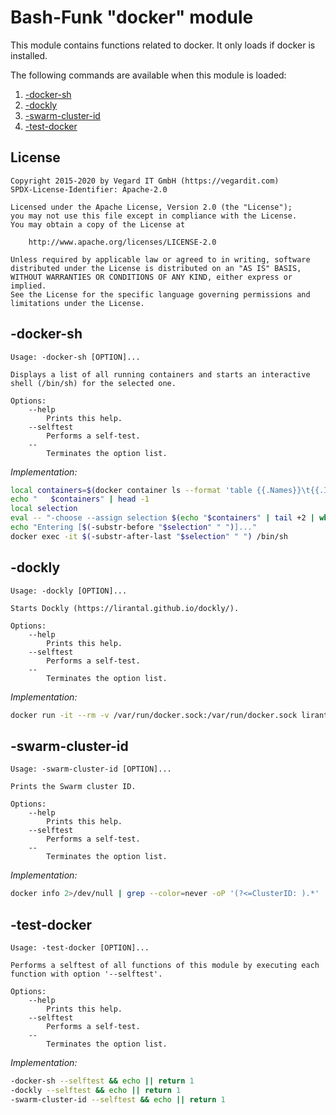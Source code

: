 # Bash-Funk "docker" module

[//]: # (THIS FILE IS GENERATED BY BASH-FUNK GENERATOR)

This module contains functions related to docker. It only loads if docker is installed.

The following commands are available when this module is loaded:

1. [-docker-sh](#-docker-sh)
1. [-dockly](#-dockly)
1. [-swarm-cluster-id](#-swarm-cluster-id)
1. [-test-docker](#-test-docker)


## <a name="license"></a>License

```
Copyright 2015-2020 by Vegard IT GmbH (https://vegardit.com)
SPDX-License-Identifier: Apache-2.0

Licensed under the Apache License, Version 2.0 (the "License");
you may not use this file except in compliance with the License.
You may obtain a copy of the License at

    http://www.apache.org/licenses/LICENSE-2.0

Unless required by applicable law or agreed to in writing, software
distributed under the License is distributed on an "AS IS" BASIS,
WITHOUT WARRANTIES OR CONDITIONS OF ANY KIND, either express or implied.
See the License for the specific language governing permissions and
limitations under the License.
```


## <a name="-docker-sh"></a>-docker-sh

```
Usage: -docker-sh [OPTION]...

Displays a list of all running containers and starts an interactive shell (/bin/sh) for the selected one.

Options:
    --help 
        Prints this help.
    --selftest 
        Performs a self-test.
    --
        Terminates the option list.
```

*Implementation:*
```bash
local containers=$(docker container ls --format 'table {{.Names}}\t{{.Image}}\t{{.Status}}\t{{.ID}}' | sort)
echo "   $containers" | head -1
local selection
eval -- "-choose --assign selection $(echo "$containers" | tail +2 | while read line; do printf "%s" "'$line' "; done)" || return 1
echo "Entering [$(-substr-before "$selection" " ")]..."
docker exec -it $(-substr-after-last "$selection" " ") /bin/sh
```


## <a name="-dockly"></a>-dockly

```
Usage: -dockly [OPTION]...

Starts Dockly (https://lirantal.github.io/dockly/).

Options:
    --help 
        Prints this help.
    --selftest 
        Performs a self-test.
    --
        Terminates the option list.
```

*Implementation:*
```bash
docker run -it --rm -v /var/run/docker.sock:/var/run/docker.sock lirantal/dockly
```


## <a name="-swarm-cluster-id"></a>-swarm-cluster-id

```
Usage: -swarm-cluster-id [OPTION]...

Prints the Swarm cluster ID.

Options:
    --help 
        Prints this help.
    --selftest 
        Performs a self-test.
    --
        Terminates the option list.
```

*Implementation:*
```bash
docker info 2>/dev/null | grep --color=never -oP '(?<=ClusterID: ).*'
```


## <a name="-test-docker"></a>-test-docker

```
Usage: -test-docker [OPTION]...

Performs a selftest of all functions of this module by executing each function with option '--selftest'.

Options:
    --help 
        Prints this help.
    --selftest 
        Performs a self-test.
    --
        Terminates the option list.
```

*Implementation:*
```bash
-docker-sh --selftest && echo || return 1
-dockly --selftest && echo || return 1
-swarm-cluster-id --selftest && echo || return 1
```
